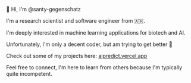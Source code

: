👋 Hi, I'm @santy-gegenschatz

I'm a research scientist and software engineer from 🇦🇷.

I'm deeply interested in machine learning applications for biotech and AI.

Unfortunately, I'm only a decent coder, but am trying to get better 🙈

Check out some of my projects here: [aipredict.vercel.app](https://aipredict.vercel.app)

Feel free to connect, I'm here to learn from others because I'm typically quite incompetent.

